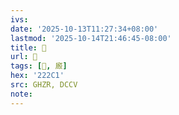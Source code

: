 ```yaml
---
ivs:
date: '2025-10-13T11:27:34+08:00'
lastmod: '2025-10-14T21:46:45-08:00'
title: 󰘞
url: 󰘞
tags: [𢋁, 廄]
hex: '222C1'
src: GHZR, DCCV
note:
---
```

